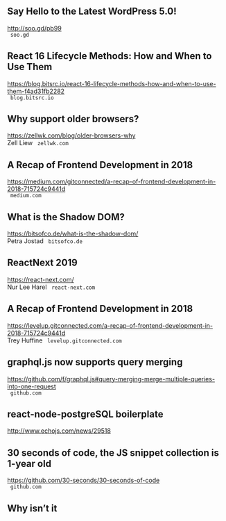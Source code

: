 ## Say Hello to the Latest WordPress 5.0!  
http://soo.gd/pb99  
 ` soo.gd`
  

## React 16 Lifecycle Methods: How and When to Use Them  
https://blog.bitsrc.io/react-16-lifecycle-methods-how-and-when-to-use-them-f4ad31fb2282  
 ` blog.bitsrc.io`
  

## Why support older browsers?  
https://zellwk.com/blog/older-browsers-why  
Zell Liew ` zellwk.com`
  

## A Recap of Frontend Development in 2018  
https://medium.com/gitconnected/a-recap-of-frontend-development-in-2018-715724c9441d  
 ` medium.com`
  

## What is the Shadow DOM?  
https://bitsofco.de/what-is-the-shadow-dom/  
Petra Jostad ` bitsofco.de`
  

## ReactNext 2019  
https://react-next.com/  
Nur Lee Harel ` react-next.com`
  

## A Recap of Frontend Development in 2018  
https://levelup.gitconnected.com/a-recap-of-frontend-development-in-2018-715724c9441d  
Trey Huffine ` levelup.gitconnected.com`
  

## graphql.js now supports query merging  
https://github.com/f/graphql.js#query-merging-merge-multiple-queries-into-one-request  
 ` github.com`
  

## react-node-postgreSQL boilerplate  
http://www.echojs.com/news/29518  
 
  

## 30 seconds of code, the JS snippet collection is 1-year old  
https://github.com/30-seconds/30-seconds-of-code  
 ` github.com`
  

## Why isn’t it <style src=””>?  
https://css-tricks.com/why-isnt-it-style-src/  
Ryan van Rooi ` css-tricks.com`
  

## Introduction to abortable async functions for React with hooks  
https://medium.com/@dai_shi/introduction-to-abortable-async-functions-for-react-with-hooks-768bc72c0a2b  
 ` medium.com`
  

## Zero Config JavaScript App Prototyping with ParcelJS  
https://auth0.com/blog/zero-config-javascript-app-prototyping-with-parceljs/?utm_source=echojs&utm_medium=sc&utm_campaign=zc_parceljs  
 ` auth0.com`
  

## Using LESS with create-react-app without Ejecting  
https://blog.bitsrc.io/using-less-with-create-react-app-without-ejecting-510a3344ef5d  
 ` blog.bitsrc.io`
  

## 8 React Application Deployment and Hosting Options for 2019  
https://blog.bitsrc.io/8-react-application-deployment-and-hosting-options-for-2019-ab4d668309fd  
 ` blog.bitsrc.io`
  

## React Project Ideas, and How to Invent Your Own  
https://daveceddia.com/your-own-react-project-ideas/  
 ` daveceddia.com`
  

## The quiet revolution: How JSON displaced XML  
https://blog.logrocket.com/the-quiet-revolution-how-json-displaced-xml-1e1f3e8552f7  
 ` blog.logrocket.com`
  

